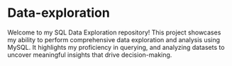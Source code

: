 # Data-exploration
Welcome to my SQL Data Exploration repository! This project showcases my ability to perform comprehensive data exploration and analysis using MySQL. It highlights my proficiency in querying, and analyzing datasets to uncover meaningful insights that drive decision-making.
